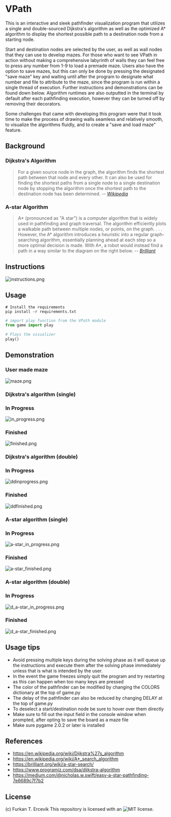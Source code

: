 # VPath
This is an interactive and sleek pathfinder visualization program that utilizes a single and double-sourced Dijkstra's algorithm as well as the optimized A* algorithm to display the shortest possible path to a destination node from a starting node. 

Start and destination nodes are selected by the user, as well as wall nodes that they can use to develop mazes. For those who want to see VPath in action without making a comprehensive labyrinth of walls they can feel free to press any number from 1-9 to load a premade maze. Users also have the option to save mazes, but this can only be done by pressing the designated "save maze" key and waiting until after the program to designate what number and file to attribute to the maze, since the program is run within a single thread of execution. Further instructions and demonstrations can be found down below. Algorithm runtimes are also outputted in the terminal by default after each pathfinding execution, however they can be turned off by removing their decorators.

Some challenges that came with developing this program were that it took time to make the process of drawing walls
seamless and relatively smooth, to visualize the algorithms fluidly, and to create a "save and load maze" feature.
## Background
### **Dijkstra's Algorithm**

> For a given source node in the graph, the algorithm finds the shortest path between that node and every other. It can also be used for finding the shortest paths from a single node to a single destination node by stopping the algorithm once the shortest path to the destination node has been determined.
> --<cite> [Wikipedia](https://en.wikipedia.org/wiki/Dijkstra%27s_algorithm) </cite>

### **A-star Algorithm**
> A* (pronounced as "A star") is a computer algorithm that is widely used in pathfinding and graph traversal. The algorithm efficiently plots a walkable path between multiple nodes, or points, on the graph.
> . . . However, the A* algorithm introduces a heuristic into a regular graph-searching algorithm, essentially planning ahead at each step so a more optimal decision is made. With A*, a robot would instead find a path in a way similar to the diagram on the right below.
> --<cite> [Brilliant](https://brilliant.org/wiki/a-star-search/) </cite>

## Instructions
![instructions.png](assets/instructions.png)

## Usage
```shell
# Install the requirements
pip install -r requirements.txt
```

```python
# import play function from the VPath module
from game import play

# Plays the visualizer
play()
```

## Demonstration

### User made maze
![maze.png](demo/maze.png)

### **Dijkstra's algorithm (single)**
### In Progress
![in_progress.png](demo/in_progress.png)
### Finished
![finished.png](demo/finished.png)

### **Dijkstra's algorithm (double)**
### In Progress
![ddinprogress.png](demo/ddinprogress.png)

### Finished
![ddfinished.png](demo/ddfinished.png)

### **A-star algorithm (single)**
### In Progress
![a-star_in_progress.png](demo/a-star_in_progress.png)

### Finished
![a-star_finished.png](demo/a-star_finished.png)

### **A-star algorithm (double)**
### In Progress
![d_a-star_in_progress.png](demo/d_a-star_in_progress.png)

### Finished
![d_a-star_finished.png](demo/d_a-star_finished.png)

## Usage tips
* Avoid pressing multiple keys during the solving phase as it will queue up the instructions and execute them after the solving phase immediately unless that is what is intended by the user.
* In the event the game freezes simply quit the program and try restarting as this can happen when too many keys are pressed
* The color of the pathfinder can be modified by changing the COLORS dictionary at the top of game.py
* The delay of the pathfinder can also be reduced by changing DELAY at the top of game.py
* To deselect a start/destination node be sure to hover over them directly
* Make sure to fill out the input field in the console window when prompted, after opting to save the board as a maze file
* Make sure pygame 2.0.2 or later is installed

## References
* https://en.wikipedia.org/wiki/Dijkstra%27s_algorithm
* https://en.wikipedia.org/wiki/A*_search_algorithm
* https://brilliant.org/wiki/a-star-search/
* https://www.programiz.com/dsa/dijkstra-algorithm
* https://medium.com/@nicholas.w.swift/easy-a-star-pathfinding-7e6689c7f7b2

## License
(c) Furkan T. Ercevik
This repository is licensed with an ![MIT](LICENSE) license.
